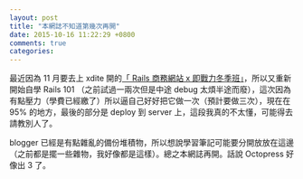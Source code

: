 ```yaml
---
layout: post
title: "本網誌不知道第幾次再開"
date: 2015-10-16 11:22:29 +0800
comments: true
categories:
---
```


最近因為 11 月要去上 xdite 開的[「 Rails 商務網站 x 即戰力冬季班」](http://www.growthschool.com/courses/rails_ecommerce)，所以又重新開始自學 Rails 101 （之前試過一兩次但是中途 debug 太煩半途而廢），這次因為有點壓力（學費已經繳了）所以逼自己好好把它做一次（預計要做三次），現在在 95% 的地方，最後的部分是 deploy 到 server 上，這段我真的不太懂，可能得去請教別人了。

blogger 已經是有點雜亂的備份堆積物，所以想說學習筆記可能要分開放放在這邊（之前都是擺一些雜物，我好像都是這樣）。總之本網誌再開。話說 Octopress 好像出 3 了。

